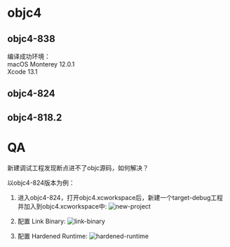 # objc4
## objc4-838
编译成功环境：  
macOS Monterey 12.0.1  
Xcode 13.1  

## objc4-824
## objc4-818.2

# QA
新建调试工程发现断点进不了objc源码，如何解决？

以objc4-824版本为例：  
1. 进入objc4-824，打开objc4.xcworkspace后，新建一个target-debug工程并加入到objc4.xcworkspace中:
![new-project](https://picture-1253172894.cos.ap-chengdu.myqcloud.com/2021/newproject.jpg)

3. 配置 Link Binary:
![link-binary](https://picture-1253172894.cos.ap-chengdu.myqcloud.com/2021/linkbinary.jpg)
3. 配置 Hardened Runtime:
![hardened-runtime](https://picture-1253172894.cos.ap-chengdu.myqcloud.com/2021/hardenedruntime.jpg)


